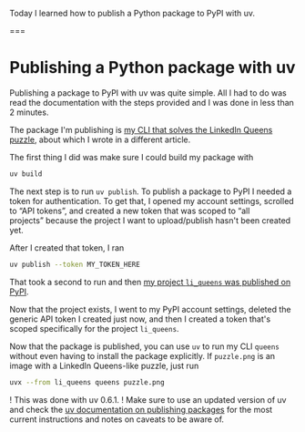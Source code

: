 Today I learned how to publish a Python package to PyPI with uv.

===


# Publishing a Python package with uv

Publishing a package to PyPI with uv was quite simple.
All I had to do was read the documentation with the steps provided and I was done in less than 2 minutes.

The package I'm publishing is [my CLI that solves the LinkedIn Queens puzzle](/blog/beating-linkedin-queens-with-python), about which I wrote in a different article.

The first thing I did was make sure I could build my package with

```sh
uv build
```

The next step is to run `uv publish`.
To publish a package to PyPI I needed a token for authentication.
To get that, I opened my account settings, scrolled to “API tokens”, and created a new token that was scoped to “all projects” because the project I want to upload/publish hasn't been created yet.

After I created that token, I ran

```sh
uv publish --token MY_TOKEN_HERE
```

That took a second to run and then [my project `li_queens` was published on PyPI](https://pypi.org/project/li_queens/).

Now that the project exists, I went to my PyPI account settings, deleted the generic API token I created just now, and then I created a token that's scoped specifically for the project `li_queens`.

Now that the package is published, you can use `uv` to run my CLI `queens` without even having to install the package explicitly.
If `puzzle.png` is an image with a LinkedIn Queens-like puzzle, just run

```sh
uvx --from li_queens queens puzzle.png
```


! This was done with uv 0.6.1.
! Make sure to use an updated version of uv and check the [uv documentation on publishing packages](https://docs.astral.sh/uv/guides/package/#building-your-package) for the most current instructions and notes on caveats to be aware of.
